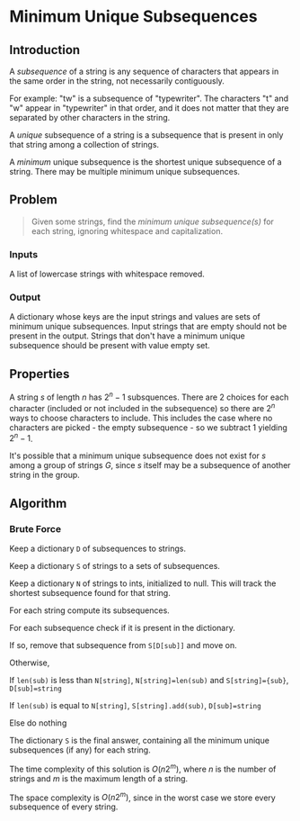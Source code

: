 # Minimum Unique Subsequences
## Introduction
A *subsequence* of a string is any sequence of characters that appears in the 
same order in the string, not necessarily contiguously.

For example: "tw" is a subsequence of "typewriter". The characters "t" and "w"
appear in "typewriter" in that order, and it does not matter that they are 
separated by other characters in the string.

A *unique* subsequence of a string is a subsequence that is present in only 
that string among a collection of strings. 

A *minimum* unique subsequence is the shortest unique subsequence of a string.
There may be multiple minimum unique subsequences.

## Problem
> Given some strings, find the *minimum unique subsequence(s)* for each string,
ignoring whitespace and capitalization.

### Inputs
A list of lowercase strings with whitespace removed.

### Output
A dictionary whose keys are the input strings and values are sets of 
minimum unique subsequences. Input strings that are empty should not be
present in the output. Strings that don't have a minimum unique subsequence
should be present with value empty set.

## Properties
A string $s$ of length $n$ has $2^n-1$ subsquences. There are 2 choices for 
each character (included or not included in the subsequence) so there are
$2^n$ ways to choose characters to include. This includes the case where no
characters are picked - the empty subsequence - so we subtract 1 yielding
$2^n-1$.

It's possible that a minimum unique subsequence does not exist for $s$ among a
group of strings $G$, since $s$ itself may be a subsequence of another string
in the group.

## Algorithm
### Brute Force
Keep a dictionary `D` of subsequences to strings. 

Keep a dictionary `S` of strings to a sets of subsequences.

Keep a dictionary `N` of strings to ints, initialized to null. This will track
the shortest subsequence found for that string.

For each string compute its subsequences. 

For each subsequence check if it is present in the dictionary. 

If so, remove that subsequence from `S[D[sub]]` and move on.

Otherwise,

If `len(sub)` is less than `N[string]`, `N[string]=len(sub)` and 
`S[string]={sub}`, `D[sub]=string`

If `len(sub)` is equal to `N[string]`, `S[string].add(sub)`, `D[sub]=string`

Else do nothing

The dictionary `S` is the final answer, containing all the minimum
unique subsequences (if any) for each string.

The time complexity of this solution is $O(n2^m)$, where $n$ is the number of
strings and $m$ is the maximum length of a string.

The space complexity is $O(n2^m)$, since in the worst case we store every
subsequence of every string.